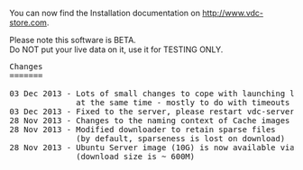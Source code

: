You can now find the Installation documentation on <a href="http://www.vdc-store.com">http://www.vdc-store.com</a>.

Please note this software is BETA.<br/>
Do NOT put your live data on it, use it for TESTING ONLY.

<pre>
Changes
=======

03 Dec 2013 - Lots of small changes to cope with launching lots of VM's
              at the same time - mostly to do with timeouts and locks
03 Dec 2013 - Fixed to the server, please restart vdc-server after downloading!
28 Nov 2013 - Changes to the naming context of Cache images
28 Nov 2013 - Modified downloader to retain sparse files
              (by default, sparseness is lost on download)
28 Nov 2013 - Ubuntu Server image (10G) is now available via Marketplace
              (download size is ~ 600M)

</pre>
